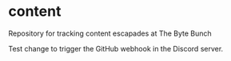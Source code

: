 # content
Repository for tracking content escapades at The Byte Bunch

Test change to trigger the GitHub webhook in the Discord server.
